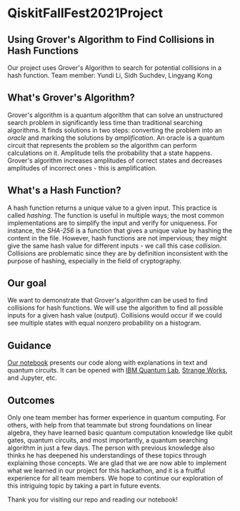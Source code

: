 # QiskitFallFest2021Project
## Using Grover's Algorithm to Find Collisions in Hash Functions
Our project uses Grover's Algorithm to search for potential collisions in a hash function.
Team member: Yundi Li, Sidh Suchdev, Lingyang Kong

## What's Grover's Algorithm?
Grover's algorithm is a quantum algorithm that can solve an unstructured search problem in significantly less time than traditional searching algorithms. It finds solutions in two steps: converting the problem into an *oracle* and marking the solutions by *amplification*. An oracle is a quantum circuit that represents the problem so the algorithm can perform calculations on it. Amplitude tells the probability that a state happens. Grover's algorithm increases amplitudes of correct states and decreases amplitudes of incorrect ones - this is amplification.

## What's a Hash Function?
A hash function returns a unique value to a given input. This practice is called *hashing*. The function is useful in multiple ways; the most common implementations are to simplify the input and verify for uniqueness. For instance, the *SHA-256* is a function that gives a unique value by hashing the content in the file. However, hash functions are not impervious; they might give the same hash value for different inputs - we call this case *collision*. Collisions are problematic since they are by definition inconsistent with the purpose of hashing, especially in the field of cryptography.

## Our goal
We want to demonstrate that Grover's algorithm can be used to find collisions for hash functions. We will use the algorithm to find all possible inputs for a given hash value (output). Collisions would occur if we could see multiple states with equal nonzero probability on a histogram.

## Guidance
[Our notebook](https://github.com/TexanElite/QiskitFallFest2021Project/blob/master/fall_fest_ut_austin_2021.ipynb) presents our code along with explanations in text and quantum circuits. It can be opened with [IBM Quantum Lab](https://lab.quantum-computing.ibm.com), [Strange Works](https://app.quantumcomputing.com/), and Jupyter, etc.


## Outcomes
Only one team member has former experience in quantum computing. For others, with help from that teammate but strong foundations on linear algebra, they have learned basic quantum computation knowledge like qubit gates, quantum circuits, and most importantly, a quantum searching algorithm in just a few days. The person with previous knowledge also thinks he has deepened his understandings of these topics through explaining those concepts. We are glad that we are now able to implement what we learned in our project for this hackathon, and it is a fruitful experience for all team members. We hope to continue our exploration of this intriguing topic by taking a part in future events.

Thank you for visiting our repo and reading our notebook!
